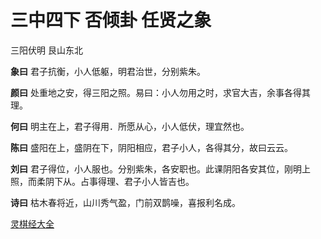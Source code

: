 # 三中四下 否倾卦 任贤之象

三阳伏明 艮山东北

**象曰** 君子抗衡，小人低躯，明君治世，分别紫朱。

**颜曰** 处重地之安，得三阳之照。易曰：小人勿用之时，求官大吉，余事各得其理。

**何曰** 明主在上，君子得用．所愿从心，小人低伏，理宜然也。

**陈曰** 盛阳在上，盛阴在下，阴阳相应，君子小人，各得其分，故曰云云。

**刘曰** 君子得位，小人服也。分别紫朱，各安职也。此课阴阳各安其位，刚明上照，而柔阴下从。占事得理、君子小人皆吉也。

**诗曰** 枯木春将近，山川秀气盈，门前双鹊噪，喜报利名成。

[灵棋经大全](README.md)
